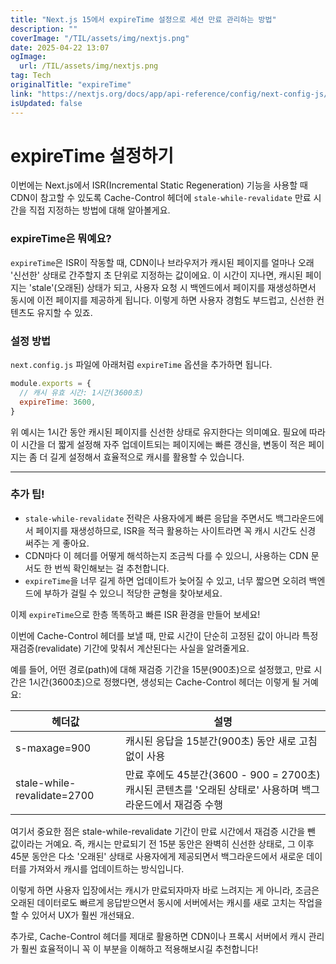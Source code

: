 ```yaml
---
title: "Next.js 15에서 expireTime 설정으로 세션 만료 관리하는 방법"
description: ""
coverImage: "/TIL/assets/img/nextjs.png"
date: 2025-04-22 13:07
ogImage: 
  url: /TIL/assets/img/nextjs.png
tag: Tech
originalTitle: "expireTime"
link: "https://nextjs.org/docs/app/api-reference/config/next-config-js/expireTime"
isUpdated: false
---
```



# expireTime 설정하기

이번에는 Next.js에서 ISR(Incremental Static Regeneration) 기능을 사용할 때 CDN이 참고할 수 있도록 Cache-Control 헤더에 `stale-while-revalidate` 만료 시간을 직접 지정하는 방법에 대해 알아볼게요.

### expireTime은 뭐예요?

`expireTime`은 ISR이 작동할 때, CDN이나 브라우저가 캐시된 페이지를 얼마나 오래 '신선한' 상태로 간주할지 초 단위로 지정하는 값이에요. 이 시간이 지나면, 캐시된 페이지는 'stale'(오래된) 상태가 되고, 사용자 요청 시 백엔드에서 페이지를 재생성하면서 동시에 이전 페이지를 제공하게 됩니다. 이렇게 하면 사용자 경험도 부드럽고, 신선한 컨텐츠도 유지할 수 있죠.

### 설정 방법

`next.config.js` 파일에 아래처럼 `expireTime` 옵션을 추가하면 됩니다.

```js
module.exports = {
  // 캐시 유효 시간: 1시간(3600초)
  expireTime: 3600,
}
```

위 예시는 1시간 동안 캐시된 페이지를 신선한 상태로 유지한다는 의미예요. 필요에 따라 이 시간을 더 짧게 설정해 자주 업데이트되는 페이지에는 빠른 갱신을, 변동이 적은 페이지는 좀 더 길게 설정해서 효율적으로 캐시를 활용할 수 있습니다.

---

### 추가 팁!

- `stale-while-revalidate` 전략은 사용자에게 빠른 응답을 주면서도 백그라운드에서 페이지를 재생성하므로, ISR을 적극 활용하는 사이트라면 꼭 캐시 시간도 신경 써주는 게 좋아요.
- CDN마다 이 헤더를 어떻게 해석하는지 조금씩 다를 수 있으니, 사용하는 CDN 문서도 한 번씩 확인해보는 걸 추천합니다.
- `expireTime`을 너무 길게 하면 업데이트가 늦어질 수 있고, 너무 짧으면 오히려 백엔드에 부하가 걸릴 수 있으니 적당한 균형을 찾아보세요.

이제 `expireTime`으로 한층 똑똑하고 빠른 ISR 환경을 만들어 보세요!

<!-- TIL 수평 -->
<ins class="adsbygoogle"
     style="display:block"
     data-ad-client="ca-pub-4877378276818686"
     data-ad-slot="1549334788"
     data-ad-format="auto"
     data-full-width-responsive="true"></ins>
<script>
(adsbygoogle = window.adsbygoogle || []).push({});
</script>

이번에 Cache-Control 헤더를 보낼 때, 만료 시간이 단순히 고정된 값이 아니라 특정 재검증(revalidate) 기간에 맞춰서 계산된다는 사실을 알려줄게요.

예를 들어, 어떤 경로(path)에 대해 재검증 기간을 15분(900초)으로 설정했고, 만료 시간은 1시간(3600초)으로 정했다면, 생성되는 Cache-Control 헤더는 이렇게 될 거예요:

| 헤더값                  | 설명                                                   |
|-------------------------|--------------------------------------------------------|
| s-maxage=900            | 캐시된 응답을 15분간(900초) 동안 새로 고침 없이 사용   |
| stale-while-revalidate=2700 | 만료 후에도 45분간(3600 - 900 = 2700초) 캐시된 콘텐츠를 '오래된 상태로' 사용하며 백그라운드에서 재검증 수행 |

여기서 중요한 점은 stale-while-revalidate 기간이 만료 시간에서 재검증 시간을 뺀 값이라는 거예요. 즉, 캐시는 만료되기 전 15분 동안은 완벽히 신선한 상태로, 그 이후 45분 동안은 다소 '오래된' 상태로 사용자에게 제공되면서 백그라운드에서 새로운 데이터를 가져와서 캐시를 업데이트하는 방식입니다.

이렇게 하면 사용자 입장에서는 캐시가 만료되자마자 바로 느려지는 게 아니라, 조금은 오래된 데이터로도 빠르게 응답받으면서 동시에 서버에서는 캐시를 새로 고치는 작업을 할 수 있어서 UX가 훨씬 개선돼요.

추가로, Cache-Control 헤더를 제대로 활용하면 CDN이나 프록시 서버에서 캐시 관리가 훨씬 효율적이니 꼭 이 부분을 이해하고 적용해보시길 추천합니다!